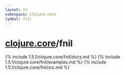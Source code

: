 ```yaml
---
layout: fn
namespace: clojure.core
symbol: fnil
---
```


# [clojure.core](../)/fnil

{% include 1.5.1/clojure.core/fnil/docs.md %}
{% include 1.5.1/clojure.core/fnil/examples.md %}
{% include 1.5.1/clojure.core/fnil/src.md %}


